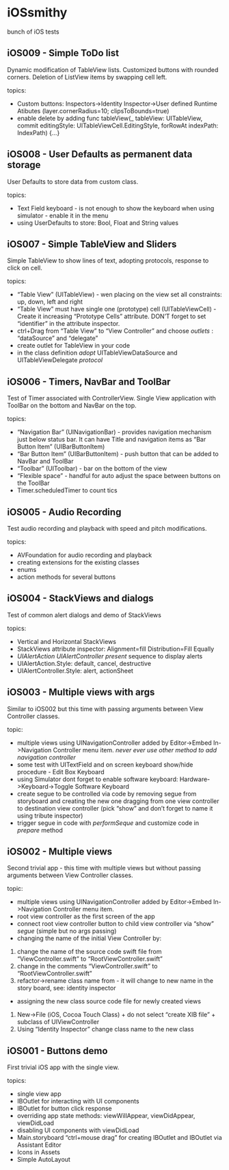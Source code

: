 # iOSsmithy
bunch of iOS tests

## iOS009 - Simple ToDo list
Dynamic modification of TableView lists. Customized buttons with rounded corners. Deletion of ListView items by swapping cell left. 

topics:
- Custom buttons: Inspectors->Identity Inspector->User defined Runtime Atibutes (layer.cornerRadius=10; clipsToBounds=true)
- enable delete by adding func tableView(_ tableView: UITableView, commit editingStyle: UITableViewCell.EditingStyle, forRowAt indexPath: IndexPath) {…}

## iOS008 - User Defaults as permanent data storage
User Defaults to store data from custom class. 

topics:
- Text Field keyboard - is not enough to show the keyboard when using simulator - enable it in the menu
- using UserDefaults to store: Bool, Float and String values

## iOS007 - Simple TableView and Sliders
Simple TableView to show lines of text, adopting protocols, response to click on cell.

topics:
- “Table View” (UITableView) - wen placing on the view set all constraints: up, down, left and right
- “Table View” must have single one (prototype) cell (UITableViewCell) - Create it increasing “Prototype Cells” attribute. DON’T forget to set “identifier” in the attribute inspector.    
- ctrl+Drag from “Table View” to “View Controller” and choose _outlets_ : “dataSource” and “delegate”
- create outlet for TableView in your code
- in the class definition _adopt_ UITableViewDataSource and UITableViewDelegate _protocol_


## iOS006 - Timers, NavBar and ToolBar
Test of Timer associated with ControllerView. Single View application with ToolBar on the bottom and NavBar on the top.

topics:
- “Navigation Bar” (UINavigationBar) - provides navigation mechanism just below status bar. It can have Title and navigation items as “Bar Button Item” (UIBarButtonItem)
- “Bar Button Item” (UIBarButtonItem) - push button that can be added to NavBar and ToolBar
- “Toolbar” (UIToolbar) - bar on the bottom of the view
- “Flexible space” - handful for auto adjust the space between buttons on the ToolBar
- Timer.scheduledTimer to count tics 

## iOS005 - Audio Recording
Test audio recording and playback with speed and pitch modifications. 

topics:
- AVFoundation for audio recording and playback
- creating extensions for the existing classes
- enums 
- action methods for several buttons

## iOS004 - StackViews and dialogs
Test of common alert dialogs and demo of StackViews

topics:
- Vertical and Horizontal StackViews
- StackViews attribute inspector: Alignment=fill Distribution=Fill Equally
- _UIAlertAction_ _UIAlertController_ _present_ sequence to display alerts
- UIAlertAction.Style: default, cancel, destructive
- UIAlertController.Style: alert, actionSheet


## iOS003 - Multiple views with args
Similar to iOS002 but this time with passing arguments between View Controller classes.

topic:
- multiple views using UINavigationController added by Editor->Embed In->Navigation Controller menu item. *never ever use other method to add navigation controller*
- some test with UITextField and on screen keyboard show/hide procedure - Edit Box Keyboard
- using Simulator dont forget to enable software keyboard: Hardware->Keyboard->Toggle Software Keyboard
- create segue to be controlled via code by removing segue from storyboard and creating the new one dragging from one view controller to destination view controller (pick “show” and don’t forget to name it using tribute inspector)
- trigger segue in code with *performSeque* and customize code in *prepare* method

## iOS002 - Multiple views
Second trivial app - this time with multiple views but without passing arguments between View Controller classes.

topic:
- multiple views using UINavigationController added by Editor->Embed In->Navigation Controller menu item.
- root view controller as the first screen of the app
- connect root view controller button to child view controller via “show” _segue_ (simple but no args passing)
- changing the name of the initial View Controller by:
 1. change the name of the source code swift file from “ViewController.swift” to “RootViewController.swift”
 2. change in the comments “ViewController.swift” to “RootViewController.swift”
 3. refactor->rename class name from - it will change to new name in the story board, see: identity inspector
- assigning the new class source code file for newly created views
 1. New->File (iOS, Cocoa Touch Class) + do not select “create XIB file” + subclass of UIViewController
 2. Using “Identity Inspector” change class name to the new class

## iOS001 - Buttons demo
First trivial iOS app with the single view.

topics:
- single view app
- IBOutlet for interacting with UI components
- IBOutlet for button click response
- overriding app state methods: viewWillAppear, viewDidAppear, viewDidLoad
- disabling UI components with viewDidLoad
- Main.storyboard “ctrl+mouse drag” for creating IBOutlet and IBOutlet via Assistant Editor 
- Icons in Assets
- Simple AutoLayout

